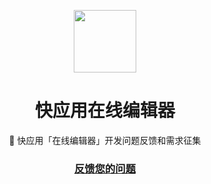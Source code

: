 <p align="center"><a href="https://www.quickapp.cn/" target="_blank"><img width="100"src="https://doc.quickapp.cn/assets/images/logo.png"></a></p>

<h1 align="center">
  快应用在线编辑器
</h1>

<div align="center">
   📝 快应用「在线编辑器」开发问题反馈和需求征集
</div>

<h3 align="center">
  <strong>
     <a href="https://github.com/vivoquickapp/quickapp-online-editor/issues">反馈您的问题</a>
  </strong>
</h3>
